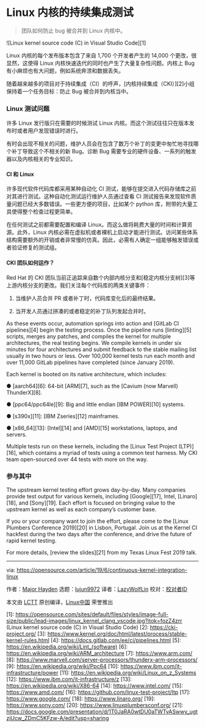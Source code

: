 [#]: collector: (lujun9972)
[#]: translator: (LazyWolfLin)
[#]: reviewer: ( )
[#]: publisher: ( )
[#]: url: ( )
[#]: subject: (Continuous integration testing for the Linux kernel)
[#]: via: (https://opensource.com/article/19/6/continuous-kernel-integration-linux)
[#]: author: (Major Hayden https://opensource.com/users/mhayden)

Linux 内核的持续集成测试
======

> 团队如何防止 bug 被合并到 Linux 内核中。

![Linux kernel source code \(C\) in Visual Studio Code][1]

Linux 内核的每个发布版本包含了来自 1,700 个开发者产生的 14,000 个更改，很显然，这使得 Linux 内核快速迭代的同时也产生了大量复杂性问题。内核上 Bug 有小麻烦也有大问题，例如系统奔溃和数据丢失。

随着越来越多的项目对于持续集成（CI）的呼声，[内核持续集成（CKI）][2]小组保持着一个任务目标：防止 Bug 被合并到内核当中。

### Linux 测试问题

许多 Linux 发行版只在需要的时候测试 Linux 内核。而这个测试往往只在版本发布时或者用户发现错误时进行。

有时会出现不相关的问题，维护人员会在包含了数万个补丁的变更中匆忙地寻找哪个补丁导致这个不相关的新 Bug。诊断 Bug 需要专业的硬件设备、一系列的触发器以及内核相关的专业知识。

#### CI 和 Linux

许多现代软件代码库都采用某种自动化 CI 测试，能够在提交进入代码存储库之前对其进行测试。这种自动化测试运行维护人员通过查看 CI 测试报告来发现软件质量问题已经大多数错误。一些更方便的项目，比如某个 python 库，附带的大量工具使得整个检查过程更简单。

在任何测试之前都需要配置和编译 Linux。而这么做将耗费大量的时间和计算资源。此外，Linux 内核必需在虚拟机或者裸机上启动才能进行测试。访问某些体系结构需要额外的开销或者非常慢的仿真。因此，必需有人确定一组能够触发错误或者验证修复的测试组。

#### CKI 团队如何运作？

Red Hat 的 CKI 团队当前正追踪来自数个内部内核分支和[稳定内核分支树][3]等上游内核分支的更改。我们关注每个代码库的两类关键事件：

  1. 当维护人员合并 PR 或者补丁时，代码库变化后的最终结果。

  2. 当开发人员通过拼凑的或者稳定的补丁队列发起合并时。

As these events occur, automation springs into action and [GitLab CI pipelines][4] begin the testing process. Once the pipeline runs [linting][5] scripts, merges any patches, and compiles the kernel for multiple architectures, the real testing begins. We compile kernels in under six minutes for four architectures and submit feedback to the stable mailing list usually in two hours or less. Over 100,000 kernel tests run each month and over 11,000 GitLab pipelines have completed (since January 2019).

Each kernel is booted on its native architecture, which includes:

● [aarch64][6]: 64-bit [ARM][7], such as the [Cavium (now Marvell) ThunderX][8].

● [ppc64/ppc64le][9]: Big and little endian [IBM POWER][10] systems.

● [s390x][11]: [IBM Zseries][12] mainframes.

● [x86_64][13]: [Intel][14] and [AMD][15] workstations, laptops, and servers.

Multiple tests run on these kernels, including the [Linux Test Project (LTP)][16], which contains a myriad of tests using a common test harness. My CKI team open-sourced over 44 tests with more on the way.

### 参与其中

The upstream kernel testing effort grows day-by-day. Many companies provide test output for various kernels, including [Google][17], Intel, [Linaro][18], and [Sony][19]. Each effort is focused on bringing value to the upstream kernel as well as each company’s customer base.

If you or your company want to join the effort, please come to the [Linux Plumbers Conference 2019][20] in Lisbon, Portugal. Join us at the Kernel CI hackfest during the two days after the conference, and drive the future of rapid kernel testing.

For more details, [review the slides][21] from my Texas Linux Fest 2019 talk.

--------------------------------------------------------------------------------

via: https://opensource.com/article/19/6/continuous-kernel-integration-linux

作者：[Major Hayden][a]
选题：[lujun9972][b]
译者：[LazyWolfLin](https://github.com/LazyWolfLin)
校对：[校对者ID](https://github.com/校对者ID)

本文由 [LCTT](https://github.com/LCTT/TranslateProject) 原创编译，[Linux中国](https://linux.cn/) 荣誉推出

[a]: https://opensource.com/users/mhayden
[b]: https://github.com/lujun9972
[1]: https://opensource.com/sites/default/files/styles/image-full-size/public/lead-images/linux_kernel_clang_vscode.jpg?itok=fozZ4zrr (Linux kernel source code (C) in Visual Studio Code)
[2]: https://cki-project.org/
[3]: https://www.kernel.org/doc/html/latest/process/stable-kernel-rules.html
[4]: https://docs.gitlab.com/ee/ci/pipelines.html
[5]: https://en.wikipedia.org/wiki/Lint_(software)
[6]: https://en.wikipedia.org/wiki/ARM_architecture
[7]: https://www.arm.com/
[8]: https://www.marvell.com/server-processors/thunderx-arm-processors/
[9]: https://en.wikipedia.org/wiki/Ppc64
[10]: https://www.ibm.com/it-infrastructure/power
[11]: https://en.wikipedia.org/wiki/Linux_on_z_Systems
[12]: https://www.ibm.com/it-infrastructure/z
[13]: https://en.wikipedia.org/wiki/X86-64
[14]: https://www.intel.com/
[15]: https://www.amd.com/
[16]: https://github.com/linux-test-project/ltp
[17]: https://www.google.com/
[18]: https://www.linaro.org/
[19]: https://www.sony.com/
[20]: https://www.linuxplumbersconf.org/
[21]: https://docs.google.com/presentation/d/1T0JaRA0wtDU0aTWTyASwwy_ugtzjUcw_ZDmC5KFzw-A/edit?usp=sharing
